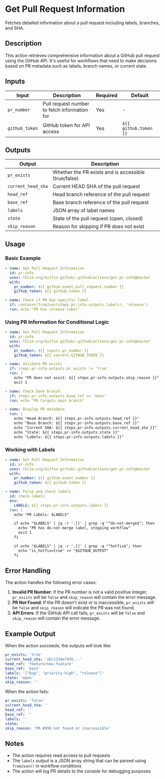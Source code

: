 # Get Pull Request Information

Fetches detailed information about a pull request including labels, branches, and SHA.

## Description

This action retrieves comprehensive information about a GitHub pull request using the GitHub API. It's useful for workflows that need to make decisions based on PR metadata such as labels, branch names, or current state.

## Inputs

| Input          | Description                                  | Required  | Default               |
|----------------|----------------------------------------------|-----------|-----------------------|
| `pr_number`    | Pull request number to fetch information for | Yes       | -                     |
| `github_token` | GitHub token for API access                  | Yes       | `${{ github.token }}` |

## Outputs

| Output             | Description                                          |
|--------------------|------------------------------------------------------|
| `pr_exists`        | Whether the PR exists and is accessible (true/false) |
| `current_head_sha` | Current HEAD SHA of the pull request                 |
| `head_ref`         | Head branch reference of the pull request            |
| `base_ref`         | Base branch reference of the pull request            |
| `labels`           | JSON array of label names                            |
| `state`            | State of the pull request (open, closed)             |
| `skip_reason`      | Reason for skipping if PR does not exist             |

## Usage

### Basic Example

```yaml
- name: Get Pull Request Information
  id: pr-info
  uses: folio-org/kitfox-github/.github/actions/get-pr-info@master
  with:
    pr_number: ${{ github.event.pull_request.number }}
    github_token: ${{ github.token }}

- name: Check if PR has specific label
  if: contains(fromJson(steps.pr-info.outputs.labels), 'release')
  run: echo "PR has release label"
```

### Using PR Information for Conditional Logic

```yaml
- name: Get Pull Request Information
  id: pr-info
  uses: folio-org/kitfox-github/.github/actions/get-pr-info@master
  with:
    pr_number: ${{ inputs.pr_number }}
    github_token: ${{ secrets.GITHUB_TOKEN }}

- name: Validate PR exists
  if: steps.pr-info.outputs.pr_exists != 'true'
  run: |
    echo "PR does not exist: ${{ steps.pr-info.outputs.skip_reason }}"
    exit 1

- name: Check base branch
  if: steps.pr-info.outputs.base_ref == 'main'
  run: echo "PR targets main branch"

- name: Display PR metadata
  run: |
    echo "Head Branch: ${{ steps.pr-info.outputs.head_ref }}"
    echo "Base Branch: ${{ steps.pr-info.outputs.base_ref }}"
    echo "Current SHA: ${{ steps.pr-info.outputs.current_head_sha }}"
    echo "State: ${{ steps.pr-info.outputs.state }}"
    echo "Labels: ${{ steps.pr-info.outputs.labels }}"
```

### Working with Labels

```yaml
- name: Get Pull Request Information
  id: pr-info
  uses: folio-org/kitfox-github/.github/actions/get-pr-info@master
  with:
    pr_number: ${{ github.event.number }}
    github_token: ${{ github.token }}

- name: Parse and check labels
  id: check-labels
  env:
    LABELS: ${{ steps.pr-info.outputs.labels }}
  run: |
    echo "PR Labels: $LABELS"

    if echo "$LABELS" | jq -r '.[]' | grep -q "^do-not-merge$"; then
      echo "PR has do-not-merge label, stopping workflow"
      exit 1
    fi

    if echo "$LABELS" | jq -r '.[]' | grep -q "^hotfix$"; then
      echo "is_hotfix=true" >> "$GITHUB_OUTPUT"
    fi
```

## Error Handling

The action handles the following error cases:

1. **Invalid PR Number**: If the PR number is not a valid positive integer, `pr_exists` will be `false` and `skip_reason` will contain the error message.
2. **PR Not Found**: If the PR doesn't exist or is inaccessible, `pr_exists` will be `false` and `skip_reason` will indicate the PR was not found.
3. **API Errors**: If the GitHub API call fails, `pr_exists` will be `false` and `skip_reason` will contain the error message.

## Example Output

When the action succeeds, the outputs will look like:

```yaml
pr_exists: 'true'
current_head_sha: 'abc123def456...'
head_ref: 'feature/new-feature'
base_ref: 'main'
labels: '["bug", "priority-high", "release"]'
state: 'open'
skip_reason: ''
```

When the action fails:

```yaml
pr_exists: 'false'
current_head_sha: ''
head_ref: ''
base_ref: ''
labels: ''
state: ''
skip_reason: 'PR #999 not found or inaccessible'
```

## Notes

- The action requires read access to pull requests
- The `labels` output is a JSON array string that can be parsed using `fromJson()` in workflow conditions
- The action will log PR details to the console for debugging purposes
